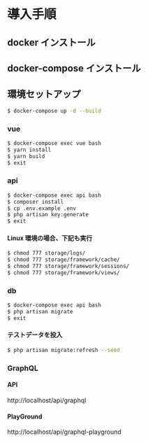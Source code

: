# 導入手順

## docker インストール

## docker-compose インストール

## 環境セットアップ
```bash
$ docker-compose up -d --build
```

### vue
```bash
$ docker-compose exec vue bash
$ yarn install
$ yarn build
$ exit
```

### api
```bash
$ docker-compose exec api bash
$ composer install
$ cp .env.example .env
$ php artisan key:generate
$ exit
```

#### Linux 環境の場合、下記も実行
```bash
$ chmod 777 storage/logs/
$ chmod 777 storage/framework/cache/
$ chmod 777 storage/framework/sessions/
$ chmod 777 storage/framework/views/
```

### db
```bash
$ docker-compose exec api bash
$ php artisan migrate
$ exit
```

#### テストデータを投入
```bash
$ php artisan migrate:refresh --seed
```

### GraphQL
#### API
http://localhost/api/graphql

#### PlayGround
http://localhost/api/graphql-playground

